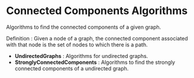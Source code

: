 # Connected Components Algorithms

Algorithms to find the connected components of a given graph.

Definition
: Given a node of a graph, the connected component associated with that node is the set of nodes to which there is a path.

- **UndirectedGraphs** : Algorithms for undirected graphs.
- **StronglyConnectedComponents** : Algorithms to find the strongly connected components of a undirected graph.